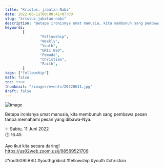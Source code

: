 ```yaml
---
title: "Kristus: jabatan Nabi"
date: 2022-06-11T00:00:41+07:00
slug: "kristus-jabatan-nabi"
description: "Betapa ironisnya umat manusia, kita membunuh sang pembawa pesan tanpa memahami pesan yang dibawa-Nya. "
keywords:
        [
                "Fellowship",
                "Weekly",
                "Youth",
                "GRII BSD",
                "Pemuda",
                "Christian",
                "Faith",
        ]
tags: ["Fellowship"]
math: false
toc: true
thumbnail: "/images/events/20220611.jpg"
draft: false
---
```


![image](/images/events/20220611.jpg)

Betapa ironisnya umat manusia, kita membunuh sang pembawa pesan tanpa memahami pesan yang dibawa-Nya. 

✨ Sabtu, 11 Juni 2022\
🕓 16.45

Ayo ikut kita secara daring!\
https://us02web.zoom.us/j/98569521706

#YouthGRIIBSD #youthgriibsd #fellowship #youth #christian

